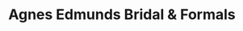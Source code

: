 ---
title: "Agnes Edmunds Bridal & Formals"
url: /pottstown/agnes-edmunds-bridal-and-formals/
shop: boutique
---